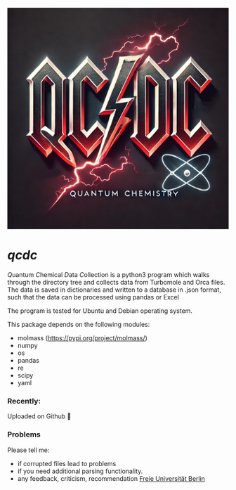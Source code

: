 ![project logo](https://github.com/lucasteiner/qcdc/blob/main/assets/logo.jpeg)
# *qcdc*
*Q*uantum *C*hemical *D*ata *C*ollection is a python3 program 
which walks through the directory tree and collects data from Turbomole and Orca files.
The data is saved in dictionaries and written to a database in .json format,
such that the data can be processed using pandas or Excel

The program is tested for Ubuntu and Debian operating system.


This package depends on the following modules:
- molmass (https://pypi.org/project/molmass/)
- numpy
- os
- pandas
- re
- scipy
- yaml

### Recently:
Uploaded on Github :man_with_gua_pi_mao:

### Problems
Please tell me:
- if corrupted files lead to problems
- if you need additional parsing functionality.
- any feedback, criticism, recommendation
[Freie Universität Berlin](https://www.bcp.fu-berlin.de/en/chemie/chemie/forschung/PhysTheoChem/agpaulus/group-members/phd-students/luca-steiner.html)

